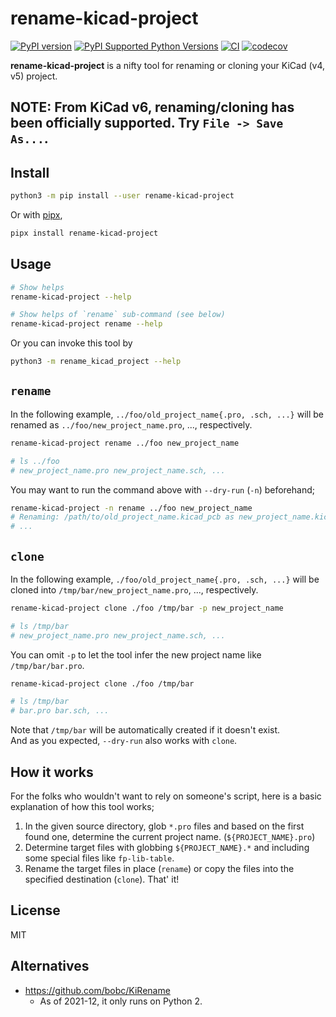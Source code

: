# rename-kicad-project
[![PyPI version](https://badge.fury.io/py/rename-kicad-project.svg)](https://badge.fury.io/py/rename-kicad-project)
[![PyPI Supported Python Versions](https://img.shields.io/pypi/pyversions/rename-kicad-project.svg)](https://pypi.python.org/pypi/rename-kicad-project/)
[![CI](https://github.com/likeablob/rename-kicad-project/actions/workflows/ci.yml/badge.svg)](https://github.com/likeablob/rename-kicad-project/actions/workflows/ci.yml)
[![codecov](https://codecov.io/gh/likeablob/rename-kicad-project/branch/main/graph/badge.svg)](https://codecov.io/gh/likeablob/rename-kicad-project)

**rename-kicad-project** is a nifty tool for renaming or cloning your KiCad (v4, v5) project.

## NOTE: From KiCad v6, renaming/cloning has been officially supported. Try `File -> Save As...`.

## Install
```sh
python3 -m pip install --user rename-kicad-project
```
Or with [pipx](https://github.com/pypa/pipx),
```sh
pipx install rename-kicad-project
```

## Usage
```sh
# Show helps
rename-kicad-project --help

# Show helps of `rename` sub-command (see below)
rename-kicad-project rename --help
```
Or you can invoke this tool by 
```sh
python3 -m rename_kicad_project --help
```

## `rename`
In the following example, `../foo/old_project_name{.pro, .sch, ...}` will be renamed as `../foo/new_project_name.pro`, ..., respectively.
```sh
rename-kicad-project rename ../foo new_project_name

# ls ../foo
# new_project_name.pro new_project_name.sch, ...
```
You may want to run the command above with `--dry-run` (`-n`) beforehand;
```sh
rename-kicad-project -n rename ../foo new_project_name
# Renaming: /path/to/old_project_name.kicad_pcb as new_project_name.kicad_pcb
# ...
```

## `clone`
In the following example, `./foo/old_project_name{.pro, .sch, ...}` will be cloned into `/tmp/bar/new_project_name.pro`, ..., respectively.
```sh
rename-kicad-project clone ./foo /tmp/bar -p new_project_name

# ls /tmp/bar
# new_project_name.pro new_project_name.sch, ...
```
You can omit `-p` to let the tool infer the new project name like `/tmp/bar/bar.pro`.
```sh
rename-kicad-project clone ./foo /tmp/bar

# ls /tmp/bar
# bar.pro bar.sch, ...
```
Note that `/tmp/bar` will be automatically created if it doesn't exist.  
And as you expected, `--dry-run` also works with `clone`.

## How it works
For the folks who wouldn't want to rely on someone's script, here is a basic explanation of how this tool works;
1. In the given source directory, glob `*.pro` files and based on the first found one, determine the current project name. (`${PROJECT_NAME}.pro`)
2. Determine target files with globbing `${PROJECT_NAME}.*` and including some special files like `fp-lib-table`.
3. Rename the target files in place (`rename`) or copy the files into the specified destination (`clone`). That' it!

## License
MIT

## Alternatives
- https://github.com/bobc/KiRename
  - As of 2021-12, it only runs on Python 2.
